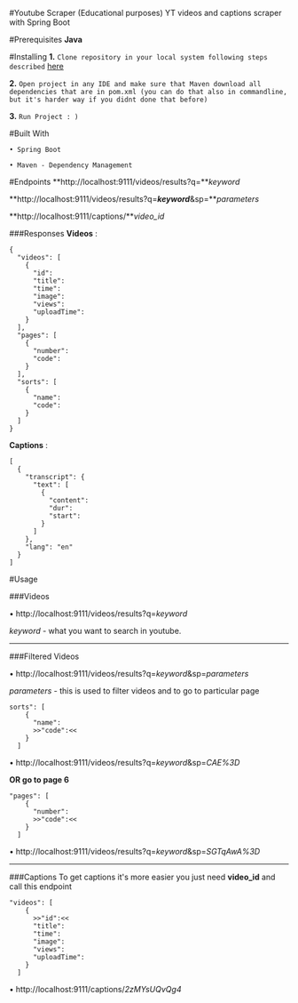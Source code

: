 #Youtube Scraper (Educational purposes)
YT videos and captions scraper with Spring Boot

#Prerequisites
**Java**

#Installing
**1.** ``Clone repository in your local system following steps described`` [here](https://help.github.com/articles/cloning-a-repository/)

**2.** ``Open project in any IDE and make sure that Maven download all dependencies that are in pom.xml (you can do that also in commandline, but it's harder way if you didnt done that before)``

**3.** ``Run Project : )``

#Built With
```
• Spring Boot

• Maven - Dependency Management
```

#Endpoints
**http://localhost:9111/videos/results?q=***keyword*

**http://localhost:9111/videos/results?q=***keyword***&sp=***parameters*

**http://localhost:9111/captions/***video_id*

###Responses
**Videos** : 
```
{
  "videos": [
    {
      "id": 
      "title":
      "time": 
      "image": 
      "views":
      "uploadTime":
    }
  ],
  "pages": [
    {
      "number": 
      "code":
    }
  ],
  "sorts": [
    {
      "name": 
      "code":
    }
  ]
}
```
**Captions** :
```
[
  {
    "transcript": {
      "text": [
        {
          "content":
          "dur":
          "start":
        }
      ]
    },
    "lang": "en"
  }
]
```
#Usage

###Videos

• http://localhost:9111/videos/results?q=*keyword*

*keyword* - what you want to search in youtube.

---

###Filtered Videos

• http://localhost:9111/videos/results?q=*keyword*&sp=*parameters*

*parameters* - this is used to filter videos and to go to particular page

```
sorts": [
    {
      "name": 
      >>"code":<<
    }
  ]
```

• http://localhost:9111/videos/results?q=*keyword*&sp=*CAE%3D*

**OR go to page 6**

```
"pages": [
    {
      "number": 
      >>"code":<<
    }
  ]
```

• http://localhost:9111/videos/results?q=*keyword*&sp=*SGTqAwA%3D*

---

###Captions
To get captions it's more easier you just need **video_id** and call this endpoint

```
"videos": [
    {
      >>"id":<< 
      "title":
      "time": 
      "image": 
      "views":
      "uploadTime":
    }
  ]
```

• http://localhost:9111/captions/*2zMYsUQvQg4*
